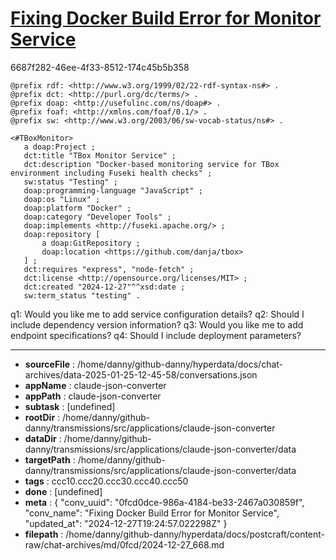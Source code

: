 # [Fixing Docker Build Error for Monitor Service](https://claude.ai/chat/0fcd0dce-986a-4184-be33-2467a030859f)

6687f282-46ee-4f33-8512-174c45b5b358

 ```turtle
@prefix rdf: <http://www.w3.org/1999/02/22-rdf-syntax-ns#> .
@prefix dct: <http://purl.org/dc/terms/> .
@prefix doap: <http://usefulinc.com/ns/doap#> .
@prefix foaf: <http://xmlns.com/foaf/0.1/> .
@prefix sw: <http://www.w3.org/2003/06/sw-vocab-status/ns#> .

<#TBoxMonitor>
    a doap:Project ;
    dct:title "TBox Monitor Service" ;
    dct:description "Docker-based monitoring service for TBox environment including Fuseki health checks" ;
    sw:status "Testing" ;
    doap:programming-language "JavaScript" ;
    doap:os "Linux" ;
    doap:platform "Docker" ;
    doap:category "Developer Tools" ;
    doap:implements <http://fuseki.apache.org/> ;
    doap:repository [
        a doap:GitRepository ;
        doap:location <https://github.com/danja/tbox>
    ] ;
    dct:requires "express", "node-fetch" ;
    dct:license <http://opensource.org/licenses/MIT> ;
    dct:created "2024-12-27"^^xsd:date ;
    sw:term_status "testing" .
```

q1: Would you like me to add service configuration details?
q2: Should I include dependency version information?
q3: Would you like me to add endpoint specifications?
q4: Should I include deployment parameters?

---

* **sourceFile** : /home/danny/github-danny/hyperdata/docs/chat-archives/data-2025-01-25-12-45-58/conversations.json
* **appName** : claude-json-converter
* **appPath** : claude-json-converter
* **subtask** : [undefined]
* **rootDir** : /home/danny/github-danny/transmissions/src/applications/claude-json-converter
* **dataDir** : /home/danny/github-danny/transmissions/src/applications/claude-json-converter/data
* **targetPath** : /home/danny/github-danny/transmissions/src/applications/claude-json-converter/data
* **tags** : ccc10.ccc20.ccc30.ccc40.ccc50
* **done** : [undefined]
* **meta** : {
  "conv_uuid": "0fcd0dce-986a-4184-be33-2467a030859f",
  "conv_name": "Fixing Docker Build Error for Monitor Service",
  "updated_at": "2024-12-27T19:24:57.022298Z"
}
* **filepath** : /home/danny/github-danny/hyperdata/docs/postcraft/content-raw/chat-archives/md/0fcd/2024-12-27_668.md